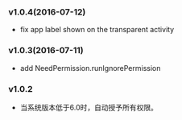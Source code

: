 ### v1.0.4(2016-07-12)
* fix app label shown on the transparent activity

### v1.0.3(2016-07-11)
* add NeedPermission.runIgnorePermission


### v1.0.2

* 当系统版本低于6.0时，自动授予所有权限。
